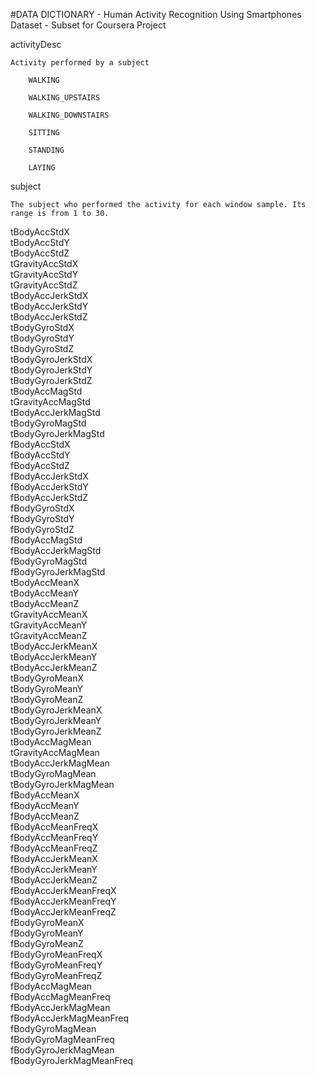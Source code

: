 #DATA DICTIONARY - Human Activity Recognition Using Smartphones Dataset - Subset for Coursera Project
 
activityDesc 
	
	Activity performed by a subject
	
		WALKING
	
		WALKING_UPSTAIRS
	
		WALKING_DOWNSTAIRS
	
		SITTING
	
		STANDING
	
		LAYING

subject  

	The subject who performed the activity for each window sample. Its range is from 1 to 30.

tBodyAccStdX             
tBodyAccStdY            
tBodyAccStdZ             
tGravityAccStdX          
tGravityAccStdY          
tGravityAccStdZ         
tBodyAccJerkStdX         
tBodyAccJerkStdY         
tBodyAccJerkStdZ         
tBodyGyroStdX           
tBodyGyroStdY            
tBodyGyroStdZ           
tBodyGyroJerkStdX        
tBodyGyroJerkStdY       
tBodyGyroJerkStdZ        
tBodyAccMagStd           
tGravityAccMagStd        
tBodyAccJerkMagStd      
tBodyGyroMagStd          
tBodyGyroJerkMagStd      
fBodyAccStdX             
fBodyAccStdY            
fBodyAccStdZ             
fBodyAccJerkStdX         
fBodyAccJerkStdY         
fBodyAccJerkStdZ        
fBodyGyroStdX            
fBodyGyroStdY            
fBodyGyroStdZ            
fBodyAccMagStd          
fBodyAccJerkMagStd       
fBodyGyroMagStd          
fBodyGyroJerkMagStd      
tBodyAccMeanX           
tBodyAccMeanY            
tBodyAccMeanZ            
tGravityAccMeanX         
tGravityAccMeanY        
tGravityAccMeanZ         
tBodyAccJerkMeanX        
tBodyAccJerkMeanY        
tBodyAccJerkMeanZ       
tBodyGyroMeanX           
tBodyGyroMeanY           
tBodyGyroMeanZ           
tBodyGyroJerkMeanX      
tBodyGyroJerkMeanY       
tBodyGyroJerkMeanZ       
tBodyAccMagMean          
tGravityAccMagMean      
tBodyAccJerkMagMean      
tBodyGyroMagMean         
tBodyGyroJerkMagMean     
fBodyAccMeanX           
fBodyAccMeanY            
fBodyAccMeanZ            
fBodyAccMeanFreqX        
fBodyAccMeanFreqY       
fBodyAccMeanFreqZ        
fBodyAccJerkMeanX        
fBodyAccJerkMeanY        
fBodyAccJerkMeanZ       
fBodyAccJerkMeanFreqX    
fBodyAccJerkMeanFreqY    
fBodyAccJerkMeanFreqZ    
fBodyGyroMeanX          
fBodyGyroMeanY           
fBodyGyroMeanZ           
fBodyGyroMeanFreqX       
fBodyGyroMeanFreqY      
fBodyGyroMeanFreqZ       
fBodyAccMagMean          
fBodyAccMagMeanFreq      
fBodyAccJerkMagMean     
fBodyAccJerkMagMeanFreq  
fBodyGyroMagMean         
fBodyGyroMagMeanFreq     
fBodyGyroJerkMagMean    
fBodyGyroJerkMagMeanFreq
